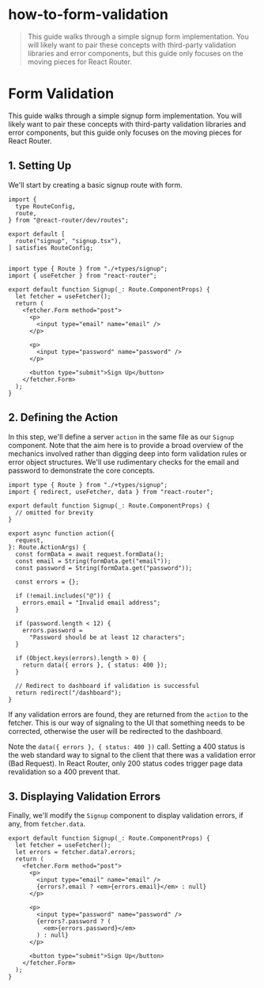# how-to-form-validation

> This guide walks through a simple signup form implementation. You will likely want to pair these concepts with third-party validation libraries and error components, but this guide only focuses on the moving pieces for React Router.

# Form Validation

This guide walks through a simple signup form implementation. You will likely want to pair these concepts with third-party validation libraries and error components, but this guide only focuses on the moving pieces for React Router.

## 1\. Setting Up

We'll start by creating a basic signup route with form.

    import {
      type RouteConfig,
      route,
    } from "@react-router/dev/routes";

    export default [
      route("signup", "signup.tsx"),
    ] satisfies RouteConfig;


    import type { Route } from "./+types/signup";
    import { useFetcher } from "react-router";

    export default function Signup(_: Route.ComponentProps) {
      let fetcher = useFetcher();
      return (
        <fetcher.Form method="post">
          <p>
            <input type="email" name="email" />
          </p>

          <p>
            <input type="password" name="password" />
          </p>

          <button type="submit">Sign Up</button>
        </fetcher.Form>
      );
    }

## 2\. Defining the Action

In this step, we'll define a server `action` in the same file as our `Signup` component. Note that the aim here is to provide a broad overview of the mechanics involved rather than digging deep into form validation rules or error object structures. We'll use rudimentary checks for the email and password to demonstrate the core concepts.

    import type { Route } from "./+types/signup";
    import { redirect, useFetcher, data } from "react-router";

    export default function Signup(_: Route.ComponentProps) {
      // omitted for brevity
    }

    export async function action({
      request,
    }: Route.ActionArgs) {
      const formData = await request.formData();
      const email = String(formData.get("email"));
      const password = String(formData.get("password"));

      const errors = {};

      if (!email.includes("@")) {
        errors.email = "Invalid email address";
      }

      if (password.length < 12) {
        errors.password =
          "Password should be at least 12 characters";
      }

      if (Object.keys(errors).length > 0) {
        return data({ errors }, { status: 400 });
      }

      // Redirect to dashboard if validation is successful
      return redirect("/dashboard");
    }

If any validation errors are found, they are returned from the `action` to the fetcher. This is our way of signaling to the UI that something needs to be corrected, otherwise the user will be redirected to the dashboard.

Note the `data({ errors }, { status: 400 })` call. Setting a 400 status is the web standard way to signal to the client that there was a validation error (Bad Request). In React Router, only 200 status codes trigger page data revalidation so a 400 prevent that.

## 3\. Displaying Validation Errors

Finally, we'll modify the `Signup` component to display validation errors, if any, from `fetcher.data`.

    export default function Signup(_: Route.ComponentProps) {
      let fetcher = useFetcher();
      let errors = fetcher.data?.errors;
      return (
        <fetcher.Form method="post">
          <p>
            <input type="email" name="email" />
            {errors?.email ? <em>{errors.email}</em> : null}
          </p>

          <p>
            <input type="password" name="password" />
            {errors?.password ? (
              <em>{errors.password}</em>
            ) : null}
          </p>

          <button type="submit">Sign Up</button>
        </fetcher.Form>
      );
    }
